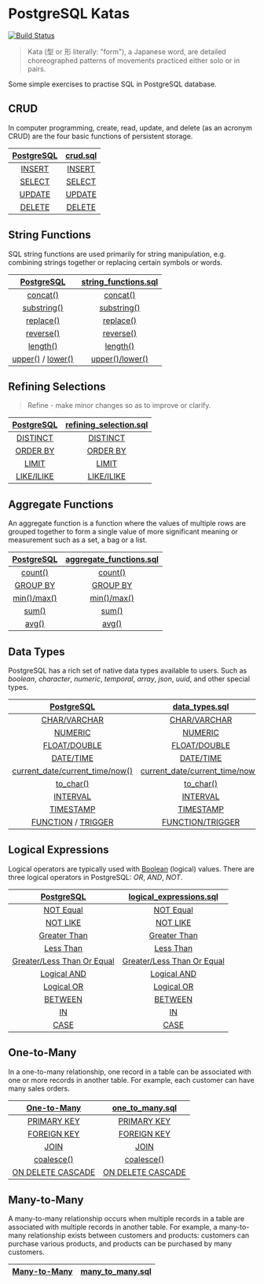 # PostgreSQL Katas

[![Build Status](https://travis-ci.com/azdanov/postgresql-katas.svg?branch=master)](https://travis-ci.com/azdanov/postgresql-katas)

> Kata (型 or 形 literally: "form"), a Japanese word, are detailed choreographed patterns of movements practiced either solo or in pairs.

Some simple exercises to practise SQL in PostgreSQL database.

## CRUD

In computer programming, create, read, update, and delete (as an acronym CRUD) are the four basic functions of persistent storage.

| [PostgreSQL](https://www.postgresql.org/docs/10/static/sql-commands.html) | [crud.sql](https://github.com/azdanov/postgresql-katas/blob/master/crud.sql)   |
| :-----------------------------------------------------------------------: | :----------------------------------------------------------------------------: |
| [INSERT](https://www.postgresql.org/docs/current/static/sql-insert.html)  | [INSERT](https://github.com/azdanov/postgresql-katas/blob/master/crud.sql#L11) |
| [SELECT](https://www.postgresql.org/docs/current/static/sql-select.html)  | [SELECT](https://github.com/azdanov/postgresql-katas/blob/master/crud.sql#L20) |
| [UPDATE](https://www.postgresql.org/docs/current/static/sql-update.html)  | [UPDATE](https://github.com/azdanov/postgresql-katas/blob/master/crud.sql#L50) |
| [DELETE](https://www.postgresql.org/docs/current/static/sql-delete.html)  | [DELETE](https://github.com/azdanov/postgresql-katas/blob/master/crud.sql#L60) |

## String Functions

SQL string functions are used primarily for string manipulation, e.g. combining strings together or replacing certain symbols or words.

| [PostgreSQL](https://www.postgresql.org/docs/10/static/functions-string.html)                                                                                                                          | [string_functions.sql](https://github.com/azdanov/postgresql-katas/blob/master/string_functions.sql) |
| :----------------------------------------------------------------------------------------------------------------------------------------------------------------------------------------------------: | :--------------------------------------------------------------------------------------------------: |
| [concat()](https://www.postgresql.org/docs/10/static/functions-string.html#id-1.5.8.9.7.2.2.4.1.1)                                                                                                     | [concat()](https://github.com/azdanov/postgresql-katas/blob/master/string_functions.sql#L36)         |
| [substring()](https://www.postgresql.org/docs/10/static/functions-string.html#id-1.5.8.9.5.2.2.9.1.1)                                                                                                  | [substring()](https://github.com/azdanov/postgresql-katas/blob/master/string_functions.sql#L44)      |
| [replace()](https://www.postgresql.org/docs/10/static/functions-string.html#id-1.5.8.9.7.2.2.32.1.1)                                                                                                   | [replace()](https://github.com/azdanov/postgresql-katas/blob/master/string_functions.sql#L52)        |
| [reverse()](https://www.postgresql.org/docs/10/static/functions-string.html#id-1.5.8.9.7.2.2.33.1.1)                                                                                                   | [reverse()](https://github.com/azdanov/postgresql-katas/blob/master/string_functions.sql#L57)        |
| [length()](https://www.postgresql.org/docs/10/static/functions-string.html#id-1.5.8.9.7.2.2.14.1.1)                                                                                                    | [length()](https://github.com/azdanov/postgresql-katas/blob/master/string_functions.sql#L62)         |
| [upper()](https://www.postgresql.org/docs/10/static/functions-string.html#id-1.5.8.9.5.2.2.14.1.1) / [lower()](https://www.postgresql.org/docs/10/static/functions-string.html#id-1.5.8.9.5.2.2.5.1.1) | [upper()/lower()](https://github.com/azdanov/postgresql-katas/blob/master/string_functions.sql#L67)  |

## Refining Selections

> Refine - make minor changes so as to improve or clarify.

| [PostgreSQL](https://www.postgresql.org/docs/current/static/sql-select.html)                   | [refining_selection.sql](https://github.com/azdanov/postgresql-katas/blob/master/refining_selection.sql) |
| :--------------------------------------------------------------------------------------------: | :------------------------------------------------------------------------------------------------------: |
| [DISTINCT](https://www.postgresql.org/docs/current/static/sql-select.html#SQL-DISTINCT)        | [DISTINCT](https://github.com/azdanov/postgresql-katas/blob/master/refining_selection.sql#L39)           |
| [ORDER BY](https://www.postgresql.org/docs/current/static/sql-select.html#SQL-ORDERBY)         | [ORDER BY](https://github.com/azdanov/postgresql-katas/blob/master/refining_selection.sql#L49)           |
| [LIMIT](https://www.postgresql.org/docs/current/static/sql-select.html#SQL-LIMIT)              | [LIMIT](https://github.com/azdanov/postgresql-katas/blob/master/refining_selection.sql#L90)              |
| [LIKE/ILIKE](https://www.postgresql.org/docs/10/static/functions-matching.html#FUNCTIONS-LIKE) | [LIKE/ILIKE](https://github.com/azdanov/postgresql-katas/blob/master/refining_selection.sql#L116)        |

## Aggregate Functions

An aggregate function is a function where the values of multiple rows are grouped together to form a single value of more significant meaning or measurement such as a set, a bag or a list.

| [PostgreSQL](https://www.postgresql.org/docs/current/static/functions-aggregate.html)                           | [aggregate_functions.sql](https://github.com/azdanov/postgresql-katas/blob/master/aggregate_functions.sql) |
| :-------------------------------------------------------------------------------------------------------------: | :--------------------------------------------------------------------------------------------------------: |
| [count()](https://www.postgresql.org/docs/current/static/functions-aggregate.html#id-1.5.8.25.4.2.2.8.1.1)      | [count()](https://github.com/azdanov/postgresql-katas/blob/master/aggregate_functions.sql#L39)             |
| [GROUP BY](https://www.postgresql.org/docs/current/static/queries-table-expressions.html#QUERIES-GROUPING-SETS) | [GROUP BY](https://github.com/azdanov/postgresql-katas/blob/master/aggregate_functions.sql#L51)            |
| [min()/max()](https://www.postgresql.org/docs/10/static/functions-aggregate.html#id-1.5.8.25.4.2.2.15.1.1)      | [min()/max()](https://github.com/azdanov/postgresql-katas/blob/master/aggregate_functions.sql#L68)         |
| [sum()](https://www.postgresql.org/docs/10/static/functions-aggregate.html#id-1.5.8.25.4.2.2.18.1.1)            | [sum()](https://github.com/azdanov/postgresql-katas/blob/master/aggregate_functions.sql#L103)              |
| [avg()](https://www.postgresql.org/docs/10/static/functions-aggregate.html#id-1.5.8.25.4.2.2.3.1.1)             | [avg()](https://github.com/azdanov/postgresql-katas/blob/master/aggregate_functions.sql#L115)              |

## Data Types

PostgreSQL has a rich set of native data types available to users. Such as _boolean_, _character_, _numeric_, _temporal_, _array_, _json_, _uuid_, and other special types.

| [PostgreSQL](https://www.postgresql.org/docs/current/static/datatype.html)                                                                                  | [data_types.sql](https://github.com/azdanov/postgresql-katas/blob/master/data_types.sql)                       |
| :---------------------------------------------------------------------------------------------------------------------------------------------------------: | :------------------------------------------------------------------------------------------------------------: |
| [CHAR/VARCHAR](https://www.postgresql.org/docs/current/static/datatype-character.html)                                                                      | [CHAR/VARCHAR](https://github.com/azdanov/postgresql-katas/blob/master/data_types.sql#L1)                      |
| [NUMERIC](https://www.postgresql.org/docs/current/static/datatype-numeric.html#DATATYPE-NUMERIC-DECIMAL)                                                    | [NUMERIC](https://github.com/azdanov/postgresql-katas/blob/master/data_types.sql#L31)                          |
| [FLOAT/DOUBLE](https://www.postgresql.org/docs/current/static/datatype-numeric.html#DATATYPE-FLOAT)                                                         | [FLOAT/DOUBLE](https://github.com/azdanov/postgresql-katas/blob/master/data_types.sql#L67)                     |
| [DATE/TIME](https://www.postgresql.org/docs/current/static/datatype-datetime.html)                                                                          | [DATE/TIME](https://github.com/azdanov/postgresql-katas/blob/master/data_types.sql#L95)                        |
| [current_date/current_time/now()](https://www.postgresql.org/docs/current/static/functions-datetime.html#FUNCTIONS-DATETIME-CURRENT)                        | [current_date/current_time/now()](https://github.com/azdanov/postgresql-katas/blob/master/data_types.sql#L119) |
| [to_char()](https://www.postgresql.org/docs/10/static/functions-formatting.html)                                                                            | [to_char()](https://github.com/azdanov/postgresql-katas/blob/master/data_types.sql#L129)                       |
| [INTERVAL](https://www.postgresql.org/docs/10/static/functions-datetime.html)                                                                               | [INTERVAL](https://github.com/azdanov/postgresql-katas/blob/master/data_types.sql#L221)                        |
| [TIMESTAMP](https://www.postgresql.org/docs/10/static/datatype-datetime.html)                                                                               | [TIMESTAMP](https://github.com/azdanov/postgresql-katas/blob/master/data_types.sql#L267)                       |
| [FUNCTION](https://www.postgresql.org/docs/10/static/sql-createfunction.html) / [TRIGGER](https://www.postgresql.org/docs/10/static/sql-createtrigger.html) | [FUNCTION/TRIGGER](https://github.com/azdanov/postgresql-katas/blob/master/data_types.sql#L286)                |

## Logical Expressions

Logical operators are typically used with [Boolean](https://www.postgresql.org/docs/current/static/datatype-boolean.html) (logical) values. There are three logical operators in PostgreSQL: _OR_, _AND_, _NOT_.

| [PostgreSQL](https://www.postgresql.org/docs/current/static/functions-logical.html)                             | [logical_expressions.sql](https://github.com/azdanov/postgresql-katas/blob/master/logical_expressions.sql)        |
| :-------------------------------------------------------------------------------------------------------------: | :---------------------------------------------------------------------------------------------------------------: |
| [NOT Equal](https://www.postgresql.org/docs/current/static/functions-comparison.html)                           | [NOT Equal](https://github.com/azdanov/postgresql-katas/blob/master/logical_expressions.sql#L41)                  |
| [NOT LIKE](https://www.postgresql.org/docs/current/static/functions-matching.html#FUNCTIONS-LIKE)               | [NOT LIKE](https://github.com/azdanov/postgresql-katas/blob/master/logical_expressions.sql#L56)                   |
| [Greater Than](https://www.postgresql.org/docs/current/static/functions-comparison.html)                        | [Greater Than](https://github.com/azdanov/postgresql-katas/blob/master/logical_expressions.sql#L63)               |
| [Less Than](https://www.postgresql.org/docs/current/static/functions-comparison.html)                           | [Less Than](https://github.com/azdanov/postgresql-katas/blob/master/logical_expressions.sql#L72)                  |
| [Greater/Less Than Or Equal](https://www.postgresql.org/docs/current/static/functions-comparison.html)          | [Greater/Less Than Or Equal](https://github.com/azdanov/postgresql-katas/blob/master/logical_expressions.sql#L81) |
| [Logical AND](https://www.postgresql.org/docs/current/static/functions-logical.html)                            | [Logical AND](https://github.com/azdanov/postgresql-katas/blob/master/logical_expressions.sql#L96)                |
| [Logical OR](https://www.postgresql.org/docs/current/static/functions-logical.html)                             | [Logical OR](https://github.com/azdanov/postgresql-katas/blob/master/logical_expressions.sql#L105)                |
| [BETWEEN](https://www.postgresql.org/docs/current/static/functions-comparison.html)                             | [BETWEEN](https://github.com/azdanov/postgresql-katas/blob/master/logical_expressions.sql#L114)                   |
| [IN](https://www.postgresql.org/docs/current/static/functions-comparisons.html#FUNCTIONS-COMPARISONS-IN-SCALAR) | [IN](https://github.com/azdanov/postgresql-katas/blob/master/logical_expressions.sql#L129)                        |
| [CASE](https://www.postgresql.org/docs/current/static/functions-conditional.html#FUNCTIONS-CASE)                | [CASE](https://github.com/azdanov/postgresql-katas/blob/master/logical_expressions.sql#L153)                      |

## One-to-Many

In a one-to-many relationship, one record in a table can be associated with one or more records in another table. For example, each customer can have many sales orders.

| [One-to-Many](https://fmhelp.filemaker.com/help/16/fmp/en/index.html#page/FMP_Help/one-to-many-relationships.html)    | [one_to_many.sql](https://github.com/azdanov/postgresql-katas/blob/master/one_to_many.sql)        |
| :-------------------------------------------------------------------------------------------------------------------: | :-----------------------------------------------------------------------------------------------: |
| [PRIMARY KEY](https://www.postgresql.org/docs/10/static/ddl-constraints.html#DDL-CONSTRAINTS-PRIMARY-KEYS)            | [PRIMARY KEY](https://github.com/azdanov/postgresql-katas/blob/master/one_to_many.sql#L4)         |
| [FOREIGN KEY](https://www.postgresql.org/docs/10/static/ddl-constraints.html#DDL-CONSTRAINTS-FK)                      | [FOREIGN KEY](https://github.com/azdanov/postgresql-katas/blob/master/one_to_many.sql#L4)         |
| [JOIN](https://www.postgresql.org/docs/10/static/sql-select.html)                                                     | [JOIN](https://github.com/azdanov/postgresql-katas/blob/master/one_to_many.sql#L67)               |
| [coalesce()](https://www.postgresql.org/docs/current/static/functions-conditional.html#FUNCTIONS-COALESCE-NVL-IFNULL) | [coalesce()](https://github.com/azdanov/postgresql-katas/blob/master/one_to_many.sql#L156)        |
| [ON DELETE CASCADE](https://www.postgresql.org/docs/current/static/ddl-constraints.html)                              | [ON DELETE CASCADE](https://github.com/azdanov/postgresql-katas/blob/master/one_to_many.sql#L237) |

## Many-to-Many

A many-to-many relationship occurs when multiple records in a table are associated with multiple records in another table. For example, a many-to-many relationship exists between customers and products: customers can purchase various products, and products can be purchased by many customers.

| [Many-to-Many](https://fmhelp.filemaker.com/help/16/fmp/en/index.html#page/FMP_Help%2Fmany-to-many-relationships.html%23) | [many_to_many.sql](https://github.com/azdanov/postgresql-katas/blob/master/many_to_many.sql)        |
| :----------------------------------------------------------------------------------------------------------------------: | :-----------------------------------------------------------------------------------------------: |
